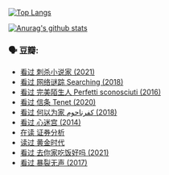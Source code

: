 [![Top Langs](https://github-readme-stats.vercel.app/api/top-langs/?username=w940853815)](https://github.com/anuraghazra/github-readme-stats)

[![Anurag's github stats](https://github-readme-stats.vercel.app/api?username=w940853815)](https://github.com/anuraghazra/github-readme-stats)

### 🗣 豆瓣:

<!-- DOUBAN-ACTIVITIES:START -->
- [看过 刺杀小说家‎ (2021)](https://www.douban.com/people/136069238/status/3385472427/)
- [看过 网络谜踪 Searching‎ (2018)](https://www.douban.com/people/136069238/status/3383850382/)
- [看过 完美陌生人 Perfetti sconosciuti‎ (2016)](https://www.douban.com/people/136069238/status/3376835997/)
- [看过 信条 Tenet‎ (2020)](https://www.douban.com/people/136069238/status/3375495428/)
- [看过 何以为家 كفرناحوم‎ (2018)](https://www.douban.com/people/136069238/status/3373723264/)
- [看过 心迷宫‎ (2014)](https://www.douban.com/people/136069238/status/3364992794/)
- [在读 证券分析](https://www.douban.com/people/136069238/status/3364662597/)
- [读过 黄金时代](https://www.douban.com/people/136069238/status/3364661885/)
- [看过 去你家吃饭好吗‎ (2021)](https://www.douban.com/people/136069238/status/3363924258/)
- [看过 暴裂无声‎ (2017)](https://www.douban.com/people/136069238/status/3363414378/)
<!-- DOUBAN-ACTIVITIES:END -->
<!--
**w940853815/w940853815** is a ✨ _special_ ✨ repository because its `README.md` (this file) appears on your GitHub profile.

Here are some ideas to get you started:

- 🔭 I’m currently working on ...
- 🌱 I’m currently learning ...
- 👯 I’m looking to collaborate on ...
- 🤔 I’m looking for help with ...
- 💬 Ask me about ...
- 📫 How to reach me: ...
- 😄 Pronouns: ...
- ⚡ Fun fact: ...
-->
